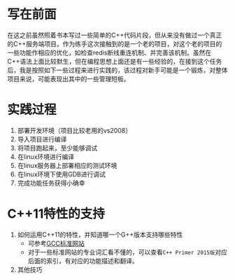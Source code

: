 # 写在前面
在这之前虽然照着书本写过一些简单的C++代码片段，但从来没有做过一个真正的C++服务端项目。作为练手这次接触到的是一个老的项目，对这个老的项目的一些功能作相应的优化，如检查redis断线重连机制、并完善该机制。虽然在C++语法上面比较默生，但在编程思想上面还是有一些经验的，在接到这个任务后，我是按照如下一些过程来进行实践的，该过程对新手可能是一个锻炼，对整体项目来说，可能表现出其中的一些管理短板。
# 实践过程
1. 部署开发环境（项目比较老用的vs2008）
1. 导入项目进行编译
1. 将项目跑起来，至少能够调试
1. 在linux环境进行编译
1. 在linux服务器上部署相应的测试环境
1. 在linux环境下使用GDB进行调试
1. 完成功能任务获得小确幸

# C++11特性的支持
1. 如何运用C++11的特性，并知道哪一个G++版本支持哪些特性
   * 可参考[GCC标准网站](https://gcc.gnu.org/projects/cxx-status.html#cxx11)
   * 对于一些标准网站的专业词汇看不懂的，可以查看`C++ Primer 2015版`对应后面的索引，有对应的功能描述和翻译。
1. 其他技巧
